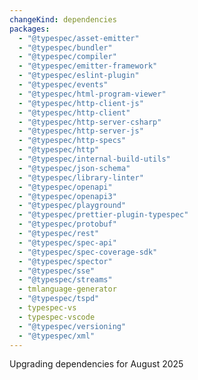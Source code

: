 ```yaml
---
changeKind: dependencies
packages:
  - "@typespec/asset-emitter"
  - "@typespec/bundler"
  - "@typespec/compiler"
  - "@typespec/emitter-framework"
  - "@typespec/eslint-plugin"
  - "@typespec/events"
  - "@typespec/html-program-viewer"
  - "@typespec/http-client-js"
  - "@typespec/http-client"
  - "@typespec/http-server-csharp"
  - "@typespec/http-server-js"
  - "@typespec/http-specs"
  - "@typespec/http"
  - "@typespec/internal-build-utils"
  - "@typespec/json-schema"
  - "@typespec/library-linter"
  - "@typespec/openapi"
  - "@typespec/openapi3"
  - "@typespec/playground"
  - "@typespec/prettier-plugin-typespec"
  - "@typespec/protobuf"
  - "@typespec/rest"
  - "@typespec/spec-api"
  - "@typespec/spec-coverage-sdk"
  - "@typespec/spector"
  - "@typespec/sse"
  - "@typespec/streams"
  - tmlanguage-generator
  - "@typespec/tspd"
  - typespec-vs
  - typespec-vscode
  - "@typespec/versioning"
  - "@typespec/xml"
---
```


Upgrading dependencies for August 2025